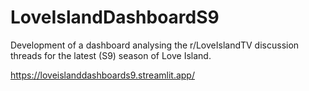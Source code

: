 # LoveIslandDashboardS9
Development of a dashboard analysing the r/LoveIslandTV discussion threads for the latest (S9) season of Love Island.

https://loveislanddashboards9.streamlit.app/